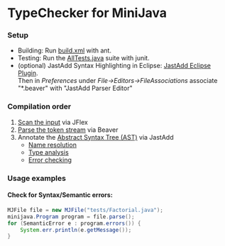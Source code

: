 # TypeChecker for MiniJava
### Setup
+ Building: Run [build.xml](build.xml) with ant.
+ Testing: Run the [AllTests.java](junit/tests/AllTests.java) suite with junit.
+ (optional) JastAdd Syntax Highlighting in Eclipse: [JastAdd Eclipse Plugin](http://jastadd.org/web/tool-support/syntax-highlighting.php). <br>
Then in *Preferences* under *File->Editors->FileAssociations* associate "\*.beaver" with "JastAdd Parser Editor"

### Compilation order
1. [Scan the input](/docs/Scanning.md) via JFlex
2. [Parse the token stream](/docs/Parsing.md) via Beaver
3. Annotate the [Abstract Syntax Tree (AST)](/statemachine/statemachine.ast) via JastAdd
    + [Name resolution](/docs/NameResolution.md)
    + [Type analysis](/docs/TypeAnalysis.md)
    + [Error checking](/docs/ErrorChecking.md)


### Usage examples
####  Check for Syntax/Semantic errors:
```java
MJFile file = new MJFile("tests/Factorial.java");
minijava.Program program = file.parse();
for (SemanticError e : program.errors()) {
    System.err.println(e.getMessage());
}
```

